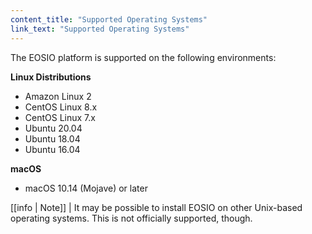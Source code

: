 ```yaml
---
content_title: "Supported Operating Systems"
link_text: "Supported Operating Systems"
---
```


The EOSIO platform is supported on the following environments:

**Linux Distributions**
* Amazon Linux 2
* CentOS Linux 8.x
* CentOS Linux 7.x
* Ubuntu 20.04
* Ubuntu 18.04
* Ubuntu 16.04

**macOS**
* macOS 10.14 (Mojave) or later

[[info | Note]]
| It may be possible to install EOSIO on other Unix-based operating systems. This is not officially supported, though.
